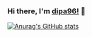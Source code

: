 ### Hi there, I'm [dipa96!](https://www.linkedin.com/in/ddipa/) 👋
[![Anurag's GitHub stats](https://github-readme-stats.vercel.app/api?username=dipa96)](https://github.com/anuraghazra/github-readme-stats)

<!--
**dipa96/dipa96** is a ✨ _special_ ✨ repository because its `README.md` (this file) appears on your GitHub profile.

Here are some ideas to get you started:

- 🔭 I’m currently working on ...
- 🌱 I’m currently learning ...
- 👯 I’m looking to collaborate on ...
- 🤔 I’m looking for help with ...
- 💬 Ask me about ...
- 📫 How to reach me: ...
- 😄 Pronouns: ...
- ⚡ Fun fact: ...
-->
